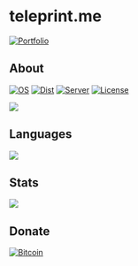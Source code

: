 # teleprint.me

[![Portfolio](https://img.shields.io/badge/Portfolio-Under_Construction-red)](https://teleprint.me/)

## About
[![OS](https://img.shields.io/badge/OS-Linux-yellow)](https://www.kernel.org/doc/html/latest/)
[![Dist](https://img.shields.io/badge/Dist-Ubuntu-orange)](https://ubuntu.com/server/docs)
[![Server](https://img.shields.io/badge/Server-Apache-red)](https://httpd.apache.org/docs/)
[![License](https://img.shields.io/badge/License-AGPL-blue)](https://www.gnu.org/licenses/agpl-3.0.html)

<picture>
    <source 
    srcset="https://github-readme-stats.vercel.app/api/pin/?username=teleprint-me&repo=teleprint-me&layout=compact&show_icons=true&theme=dark"
    media="(prefers-color-scheme: dark)"
    />
    <source
    srcset="https://github-readme-stats.vercel.app/api/pin/?username=teleprint-me&repo=teleprint-me&layout=compact&show_icons=true&include_all_commits=true"
    media="(prefers-color-scheme: light), (prefers-color-scheme: no-preference)"
    />
    <img src="https://github-readme-stats.vercel.app/api/pin/?username=teleprint-me&repo=teleprint-me&show_icons=true" />
</picture>

## Languages
<picture>
    <source 
    srcset="https://github-readme-stats.vercel.app/api/top-langs/?username=teleprint-me&layout=compact&show_icons=true&theme=dark&include_all_commits=true"
    media="(prefers-color-scheme: dark)"
    />
    <source
    srcset="https://github-readme-stats.vercel.app/api/top-langs/?username=teleprint-me&layout=compact&show_icons=true&include_all_commits=true"
    media="(prefers-color-scheme: light), (prefers-color-scheme: no-preference)"
    />
    <img src="https://github-readme-stats.vercel.app/api/top-langs/?username=teleprint-me&show_icons=true" />
</picture>

## Stats
<picture>
    <source 
    srcset="https://github-readme-stats.vercel.app/api?username=teleprint-me&show_icons=true&theme=dark&include_all_commits=true&layout=compact"
    media="(prefers-color-scheme: dark)"
    />
    <source
    srcset="https://github-readme-stats.vercel.app/api?username=teleprint-me&show_icons=true&include_all_commits=true&layout=compact"
    media="(prefers-color-scheme: light), (prefers-color-scheme: no-preference)"
    />
    <img src="https://github-readme-stats.vercel.app/api?username=teleprint-me&show_icons=true" />
</picture>

## Donate
[![Bitcoin](https://img.shields.io/badge/Bitcoin-3Q4qSNxpiEcaK3aJDdagzqU9XNyqs8zNrJ-orange)](https://blockstream.info/address/3Q4qSNxpiEcaK3aJDdagzqU9XNyqs8zNrJ)
